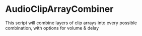 # AudioClipArrayCombiner
This script will combine layers of clip arrays into every possible combination, with options for volume &amp; delay
